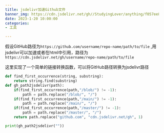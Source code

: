 ```yaml
---
title: jsdelivr加速Github文件
banner_img: https://cdn.jsdelivr.net/gh//StudyingLover/anything/f057ee81b5a9141d222fe12f55b7dfc.jpg
date: 2023-1-20 10:00:00
categories:
- 工具

---
```

假设GitHub路径为`https://github.com/username/repo-name/path/to/file` ,用jsdelivr可以加速或者在html中引用，路径为`https://cdn.jsdelivr.net/gh/username/repo-name/path/to/file` 

这里实现了一个简单的链接转换函数，可以将GitHub路径转换为jsdelivr路径
```python
def find_first_occurrence(string, substring):
    return string.find(substring)
def gh_path2jsdelivr(path):
    if(find_first_occurrence(path,"/blob/") != -1):
        path = path.replace("/blob/", "/")
    if(find_first_occurrence(path,"/main/") != -1):
        path = path.replace("/main/", "/")
    if(find_first_occurrence(path,"/master/") != -1):
        path = path.replace("/master/", "/")
    return path.replace("github.com", "cdn.jsdelivr.net/gh", 1)

print(gh_path2jsdelivr(""))

```
